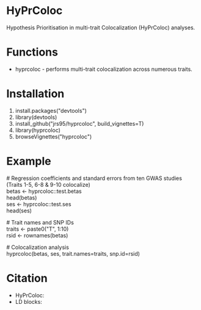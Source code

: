 # HyPrColoc
Hypothesis Prioritisation in multi-trait Colocalization (HyPrColoc) analyses.

# Functions
* hyprcoloc - performs multi-trait colocalization across numerous traits.  

# Installation
1. install.packages("devtools")
2. library(devtools)
3. install_github("jrs95/hyprcoloc", build_vignettes=T)
4. library(hyprcoloc)
5. browseVignettes("hyprcoloc")

# Example
\# Regression coefficients and standard errors from ten GWAS studies (Traits 1-5, 6-8 & 9-10 colocalize)  
betas <- hyprcoloc::test.betas  
head(betas)  
ses <- hyprcoloc::test.ses  
head(ses)  
  
\# Trait names and SNP IDs  
traits <- paste0("T", 1:10)  
rsid <- rownames(betas)  

\# Colocalization analysis  
hyprcoloc(betas, ses, trait.names=traits, snp.id=rsid)  

# Citation
* HyPrColoc: 
* LD blocks:


